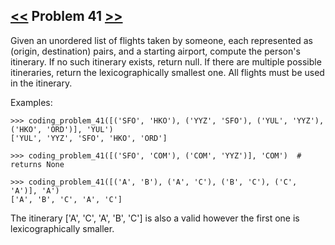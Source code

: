 ## [<<](../40) Problem 41 [>>](../42)

Given an unordered list of flights taken by someone, each represented as (origin, destination) pairs, and a
starting airport, compute the person's itinerary. If no such itinerary exists, return null. If there are multiple
possible itineraries, return the lexicographically smallest one. All flights must be used in the itinerary.

Examples:

    >>> coding_problem_41([('SFO', 'HKO'), ('YYZ', 'SFO'), ('YUL', 'YYZ'), ('HKO', 'ORD')], 'YUL')
    ['YUL', 'YYZ', 'SFO', 'HKO', 'ORD']
    
    >>> coding_problem_41([('SFO', 'COM'), ('COM', 'YYZ')], 'COM')  # returns None
    
    >>> coding_problem_41([('A', 'B'), ('A', 'C'), ('B', 'C'), ('C', 'A')], 'A')
    ['A', 'B', 'C', 'A', 'C']

The itinerary ['A', 'C', 'A', 'B', 'C'] is also a valid however the first one is lexicographically smaller.
